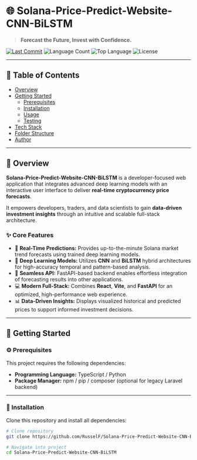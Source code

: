 # 🌐 Solana-Price-Predict-Website-CNN-BiLSTM

> **Forecast the Future, Invest with Confidence.**

[![Last Commit](https://img.shields.io/github/last-commit/RusselF/Solana-Price-Predict-Website-CNN-BiLSTM?color=blue)](https://github.com/RusselF/Solana-Price-Predict-Website-CNN-BiLSTM/commits/main)
![Language Count](https://img.shields.io/github/languages/count/RusselF/Solana-Price-Predict-Website-CNN-BiLSTM)
![Top Language](https://img.shields.io/github/languages/top/RusselF/Solana-Price-Predict-Website-CNN-BiLSTM?color=yellow&logo=typescript)
![License](https://img.shields.io/github/license/RusselF/Solana-Price-Predict-Website-CNN-BiLSTM)

---

## 🧭 Table of Contents
- [Overview](#overview)
- [Getting Started](#getting-started)
  - [Prerequisites](#prerequisites)
  - [Installation](#installation)
  - [Usage](#usage)
  - [Testing](#testing)
- [Tech Stack](#tech-stack)
- [Folder Structure](#folder-structure)
- [Author](#author)

---

## 🧠 Overview

**Solana-Price-Predict-Website-CNN-BiLSTM** is a developer-focused web application that integrates advanced deep learning models with an interactive user interface to deliver **real-time cryptocurrency price forecasts**.

It empowers developers, traders, and data scientists to gain **data-driven investment insights** through an intuitive and scalable full-stack architecture.

### ✨ Core Features
- 🎯 **Real-Time Predictions:** Provides up-to-the-minute Solana market trend forecasts using trained deep learning models.
- 🧬 **Deep Learning Models:** Utilizes **CNN** and **BiLSTM** hybrid architectures for high-accuracy temporal and pattern-based analysis.
- 🔗 **Seamless API:** FastAPI-based backend enables effortless integration of forecasting results into other applications.
- 💻 **Modern Full-Stack:** Combines **React**, **Vite**, and **FastAPI** for an optimized, high-performance web experience.
- 📊 **Data-Driven Insights:** Displays visualized historical and predicted prices to support informed investment decisions.

---

## 🚀 Getting Started

### ⚙️ Prerequisites
This project requires the following dependencies:

- **Programming Language:** TypeScript / Python  
- **Package Manager:** npm / pip / composer (optional for legacy Laravel backend)

---

### 🧩 Installation

Clone this repository and install all dependencies:

```bash
# Clone repository
git clone https://github.com/RusselF/Solana-Price-Predict-Website-CNN-BiLSTM.git

# Navigate into project
cd Solana-Price-Predict-Website-CNN-BiLSTM
